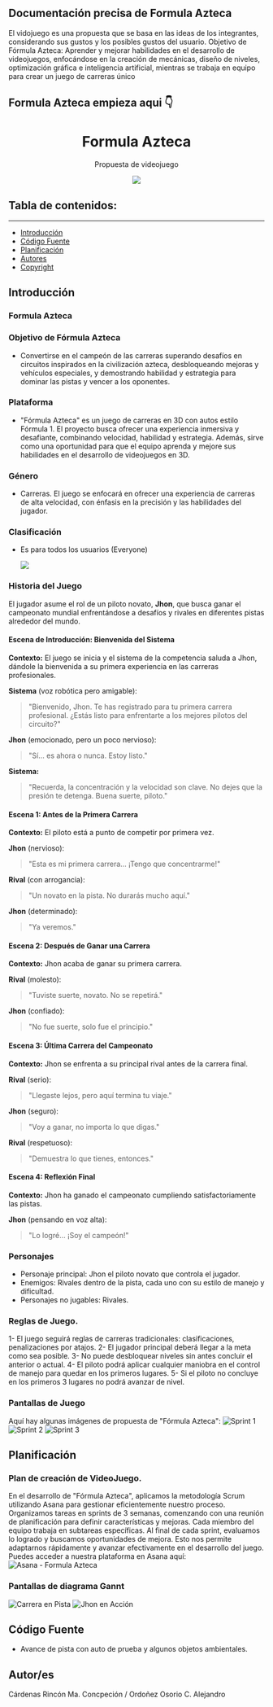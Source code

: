 ## Documentación precisa de Formula Azteca
El vidojuego es una propuesta que se basa en las ideas de los integrantes, considerando sus gustos y los posibles gustos del usuario.
Objetivo de Fórmula Azteca:
Aprender y mejorar habilidades en el desarrollo de videojuegos, enfocándose en la creación de mecánicas, diseño de niveles, optimización gráfica e inteligencia artificial, mientras se trabaja en equipo para crear un juego de carreras único
## Formula Azteca empieza aqui 👇


<h1 align="center">Formula Azteca</h1>
<p align="center"> Propuesta de videojuego</p>
<p align="center"><img src="img/home.jpg"/></p> 

## Tabla de contenidos:
---
- [Introducción](#introducción)
- [Código Fuente](#código-fuente)
- [Planificación](#planificación)
- [Autores](#autores)
- [Copyright](#copyright)

## Introducción

### Formula Azteca
### Objetivo de Fórmula Azteca
-  Convertirse en el campeón de las carreras superando desafíos en circuitos inspirados en la civilización azteca, desbloqueando mejoras y vehículos especiales, y demostrando habilidad y estrategia para dominar las pistas y vencer a los oponentes.
### Plataforma
  - "Fórmula Azteca" es un juego de carreras en 3D con autos estilo Fórmula 1. El proyecto busca ofrecer una experiencia inmersiva y desafiante, combinando velocidad, habilidad y estrategia. Además, sirve como una oportunidad para que el equipo aprenda y mejore sus habilidades en el desarrollo de videojuegos en 3D.
### Género
  - Carreras. El juego se enfocará en ofrecer una experiencia de carreras de alta velocidad, con énfasis en la precisión y las habilidades del jugador.
### Clasificación 
  - Es para todos los usuarios (Everyone)<p><img src="https://encrypted-tbn0.gstatic.com/images?q=tbn:ANd9GcSWzD_U1D4NeQemONLvMnfoR3gKrJEmsAP6xA&s"/></p> 

### Historia del Juego

El jugador asume el rol de un piloto novato, **Jhon**, que busca ganar el campeonato mundial enfrentándose a desafíos y rivales en diferentes pistas alrededor del mundo.

#### Escena de Introducción: Bienvenida del Sistema
**Contexto:** El juego se inicia y el sistema de la competencia saluda a Jhon, dándole la bienvenida a su primera experiencia en las carreras profesionales.

**Sistema** (voz robótica pero amigable):
> "Bienvenido, Jhon. Te has registrado para tu primera carrera profesional. ¿Estás listo para enfrentarte a los mejores pilotos del circuito?"

**Jhon** (emocionado, pero un poco nervioso):
> "Sí... es ahora o nunca. Estoy listo."

**Sistema:**
> "Recuerda, la concentración y la velocidad son clave. No dejes que la presión te detenga. Buena suerte, piloto."

#### Escena 1: Antes de la Primera Carrera
**Contexto:** El piloto está a punto de competir por primera vez.

**Jhon** (nervioso):
> "Esta es mi primera carrera… ¡Tengo que concentrarme!"

**Rival** (con arrogancia):
> "Un novato en la pista. No durarás mucho aquí."

**Jhon** (determinado):
> "Ya veremos."

#### Escena 2: Después de Ganar una Carrera
**Contexto:** Jhon acaba de ganar su primera carrera.

**Rival** (molesto):
> "Tuviste suerte, novato. No se repetirá."

**Jhon** (confiado):
> "No fue suerte, solo fue el principio."

#### Escena 3: Última Carrera del Campeonato
**Contexto:** Jhon se enfrenta a su principal rival antes de la carrera final.

**Rival** (serio):
> "Llegaste lejos, pero aquí termina tu viaje."

**Jhon** (seguro):
> "Voy a ganar, no importa lo que digas."

**Rival** (respetuoso):
> "Demuestra lo que tienes, entonces."

#### Escena 4: Reflexión Final
**Contexto:** Jhon ha ganado el campeonato cumpliendo satisfactoriamente las pistas.

**Jhon** (pensando en voz alta):
> "Lo logré... ¡Soy el campeón!"

### Personajes
- Personaje principal: Jhon el piloto novato que controla el jugador.
- Enemigos: Rivales dentro de la pista, cada uno con su estilo de manejo y dificultad.
- Personajes no jugables: Rivales.
  
### Reglas de Juego.
1- El juego seguirá reglas de carreras tradicionales: clasificaciones, penalizaciones por atajos.
2- El jugador principal deberá llegar a la meta como sea posible.
3- No puede desbloquear niveles sin antes concluir el anterior o actual.
4- El piloto podrá aplicar cualquier maniobra en el control de manejo para quedar en los primeros lugares.
5- Si el piloto no concluye en los primeros 3 lugares no podrá avanzar de nivel.

### Pantallas de Juego

Aquí hay algunas imágenes de propuesta de "Fórmula Azteca":
![Sprint 1](img/sprint1)
![Sprint 2](img/sprint2)
![Sprint 3](img/sprint3)

## Planificación
### Plan de creación de VideoJuego.
En el desarrollo de "Fórmula Azteca", aplicamos la metodología Scrum utilizando Asana para gestionar eficientemente nuestro proceso. Organizamos tareas en sprints de 3 semanas, comenzando con una reunión de planificación para definir características y mejoras. Cada miembro del equipo trabaja en subtareas específicas. Al final de cada sprint, evaluamos lo logrado y buscamos oportunidades de mejora. Esto nos permite adaptarnos rápidamente y avanzar efectivamente en el desarrollo del juego. Puedes acceder a nuestra plataforma en Asana aquí: ![Asana - Formula Azteca](https://app.asana.com/0/1208365175459765/1208364767139028)

### Pantallas de diagrama Gannt
![Carrera en Pista](img/pista)
![Jhon en Acción](img/jhon)

## Código Fuente
* Avance de pista con auto de prueba y algunos objetos ambientales.

## Autor/es
Cárdenas Rincón Ma. Concpeción / Ordoñez Osorio C. Alejandro
